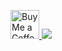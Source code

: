 <a href='https://ko-fi.com/sonroyaalmerol' target='_blank'><img height='35' style='border:0px;height:46px;' src='https://az743702.vo.msecnd.net/cdn/kofi3.png?v=0' border='0' alt='Buy Me a Coffee at ko-fi.com' />
[![](https://visitcount.itsvg.in/api?id=sonroyaalmerol&icon=0&color=0)](https://visitcount.itsvg.in)
